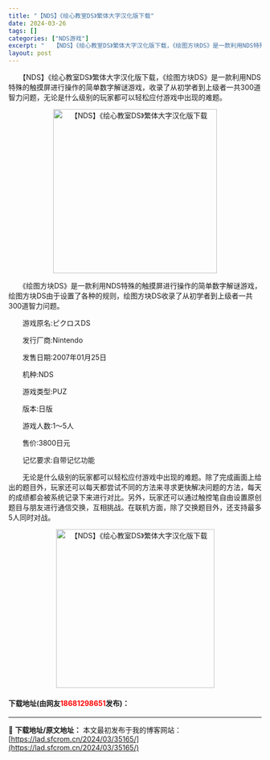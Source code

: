 ```yaml
---
title: "【NDS】《绘心教室DS》繁体大字汉化版下载"
date: 2024-03-26
tags: []
categories: ["NDS游戏"]
excerpt: "　　【NDS】《绘心教室DS》繁体大字汉化版下载，《绘图方块DS》是一款利用NDS特殊的触摸屏进行操作的简单数字解谜游戏，收录了从初学者到上级者一共300道智力问题，无论是什么级别的玩家都可以轻松应付游戏中出现的难题。 　　《绘图方块DS》是一款利用NDS特殊的触摸屏进行操作的简单数字解谜游戏，绘图&hellip;"
layout: post
---
```


 <p>　　【NDS】《绘心教室DS》繁体大字汉化版下载，《绘图方块DS》是一款利用NDS特殊的触摸屏进行操作的简单数字解谜游戏，收录了从初学者到上级者一共300道智力问题，无论是什么级别的玩家都可以轻松应付游戏中出现的难题。</p> <p align="center"><img align="" border="0" src="https://lad.sfcrom.cn/wp-content/uploads/2024/03/20240326_66022b002ad29.png" width="326" alt="【NDS】《绘心教室DS》繁体大字汉化版下载" /></p> <p>　　《绘图方块DS》是一款利用NDS特殊的触摸屏进行操作的简单数字解谜游戏，绘图方块DS由于设置了各种的规则，绘图方块DS收录了从初学者到上级者一共300道智力问题。</p> <p>　　游戏原名:ピクロスDS</p> <p>　　发行厂商:Nintendo</p> <p>　　发售日期:2007年01月25日</p> <p>　　机种:NDS</p> <p>　　游戏类型:PUZ</p> <p>　　版本:日版</p> <p>　　游戏人数:1～5人</p> <p>　　售价:3800日元</p> <p>　　记忆要求:自带记忆功能</p> <p>　　无论是什么级别的玩家都可以轻松应付游戏中出现的难题。除了完成画面上给出的题目外，玩家还可以每天都尝试不同的方法来寻求更快解决问题的方法，每天的成绩都会被系统记录下来进行对比。另外，玩家还可以通过触控笔自由设置原创题目与朋友进行通信交换，互相挑战。在联机方面，除了交换题目外，还支持最多5人同时对战。</p> <p align="center"><img align="" border="0" src="https://lad.sfcrom.cn/wp-content/uploads/2024/03/20240326_66022b00b51c7.png" width="315" alt="【NDS】《绘心教室DS》繁体大字汉化版下载" /></p> <p><h4>下载地址(由网友<font color="red">18681298651</font>发布)：</h4></p> 

---
📖 **下载地址/原文地址：** 本文最初发布于我的博客网站：[https://lad.sfcrom.cn/2024/03/35165/](https://lad.sfcrom.cn/2024/03/35165/)
